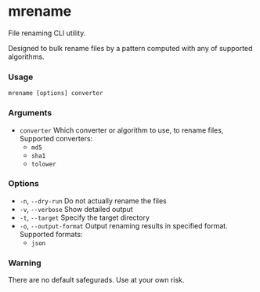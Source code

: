 # mrename

File renaming CLI utility.

Designed to bulk rename files by a pattern computed with any of supported algorithms.

### Usage

```shell script
mrename [options] converter
```

### Arguments

- `converter` Which converter or algorithm to use, to rename files, Supported converters:
  - `md5`
  - `sha1`
  - `tolower`

### Options

- `-n`, `--dry-run` Do not actually rename the files
- `-v`, `--verbose` Show detailed output
- `-t`, `--target` Specify the target directory
- `-o`, `--output-format` Output renaming results in specified format. Supported formats:
  - `json`

### Warning

There are no default safegurads. Use at your own risk.
